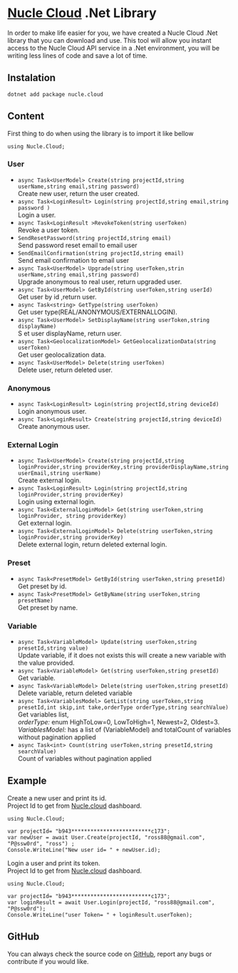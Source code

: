 # [Nucle Cloud](https://nucle.cloud) .Net Library

In order to make life easier for you, we have created a Nucle Cloud .Net library that you can download and use.
This tool will allow you instant access to the Nucle Cloud API service in a .Net environment, you will be writing less lines of code and save a lot of time.

 
## Instalation 

  `dotnet add package nucle.cloud`  


## Content
First thing to do when using the library is to import it like bellow

 `using Nucle.Cloud;`

### User
- `async Task<UserModel> Create(string projectId,string userName,string email,string password)`   
Create new user, return the user created.  
- `async Task<LoginResult> Login(string projectId,string email,string password )`   
Login a user.
- `async Task<LoginResult >RevokeToken(string userToken)`   
 Revoke a user token.
- `SendResetPassword(string projectId,string email)`    
Send password reset email to email user
- `SendEmailConfirmation(string projectId,string email)`  
Send email confirmation to email user
- `async Task<UserModel> Upgrade(string userToken,strin userName,string email,string password)`  
Upgrade anonymous to real user, return upgraded user.  
- `async Task<UserModel> GetById(string userToken,string userId)`  
Get user by id ,return user.  
- `async Task<string> GetType(string userToken)`  
Get user type(REAL/ANONYMOUS/EXTERNALLOGIN).
- `async Task<UserModel> SetDisplayName(string userToken,string displayName)`  
S et user displayName, return user.    
- `async Task<GeolocalizationModel> GetGeolocalizationData(string userToken)`  
Get user geolocalization data.  
- `async Task<UserModel> Delete(string userToken)`  
Delete user, return deleted user.  
 

### Anonymous 

    

 - `async Task<LoginResult> Login(string projectId,string deviceId)`  
Login anonymous user.  
 - `async Task<LoginResult> Create(string projectId,string deviceId)`  
Create anonymous user.  
### External Login

   
- `async Task<UserModel> Create(string projectId,string loginProvider,string providerKey,string providerDisplayName,string userEmail,string userName)`  
Create external login.  
- `async Task<LoginResult> Login(string projectId,string loginProvider,string providerKey)`  
Login using external login.  
- `async Task<ExternalLoginModel> Get(string userToken,string loginProvider, string providerKey)`  
Get external login.  
- `async Task<ExternalLoginModel> Delete(string userToken,string loginProvider,string providerKey)`  
Delete external login, return deleted external login.  

### Preset
 - `async Task<PresetModel> GetById(string userToken,string presetId)`  
Get preset by id.  
 - `async Task<PresetModel> GetByName(string userToken,string presetName)`  
Get preset by name.  

### Variable

- `async Task<VariableModel> Update(string userToken,string presetId,string value)`  
 Update variable, if it does not exists this will create a new variable with the value provided.  
- `async Task<VariableModel> Get(string userToken,string presetId)`  
 Get variable.    
- `async Task<VariableModel> Delete(string userToken,string presetId)`  
Delete variable, return deleted variable  
- `async Task<VariablesModel> GetList(string userToken,string presetId,int skip,int take,orderType orderType,string searchValue)`  
 Get variables list,   
 *orderType:* enum  HighToLow=0, LowToHigh=1, Newest=2, Oldest=3.   
 *VariablesModel:* has a list of  (VariableModel) and totalCount of variables without pagination applied  
- `async Task<int> Count(string userToken,string presetId,string searchValue)`  
Count of variables without pagination applied

## Example

Create a new user and print its id.   
Project Id to get from [Nucle.cloud](https://nucle.cloud) dashboard.   
```
using Nucle.Cloud;

var projectId= "b943*************************c173";
var newUser = await User.Create(projectId, "ross88@gmail.com", "P@ssw0rd", "ross") ;
Console.WriteLine("New user id= " + newUser.id);
```

Login a user and print its token.   
Project Id to get from [Nucle.cloud](https://nucle.cloud) dashboard.   
```
using Nucle.Cloud;

var projectId= "b943*************************c173";
var loginResult = await User.Login(projectId, "ross88@gmail.com", "P@ssw0rd");
Console.WriteLine("user Token= " + loginResult.userToken);
```
## GitHub 

You can always check the source code on [GitHub](https://github.com/nuclecloud/dotnet), report any bugs or contribute if you would like.
